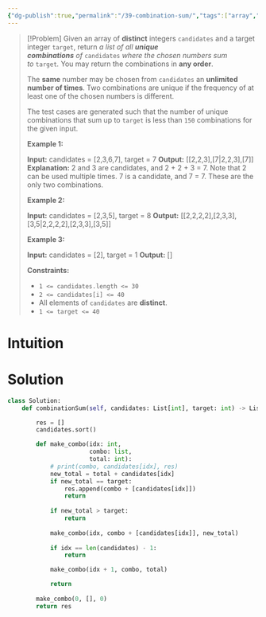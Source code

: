 ```yaml
---
{"dg-publish":true,"permalink":"/39-combination-sum/","tags":["array","backtracking"]}
---
```


> [!Problem]
> Given an array of **distinct** integers `candidates` and a target integer `target`, return _a list of all **unique combinations** of_ `candidates` _where the chosen numbers sum to_ `target`_._ You may return the combinations in **any order**.
> 
> The **same** number may be chosen from `candidates` an **unlimited number of times**. Two combinations are unique if the frequency of at least one of the chosen numbers is different.
> 
> The test cases are generated such that the number of unique combinations that sum up to `target` is less than `150` combinations for the given input.
> 
> **Example 1:**
> 
> **Input:** candidates = [2,3,6,7], target = 7
> **Output:** [[2,2,3],[7\|2,2,3],[7]]
> **Explanation:**
> 2 and 3 are candidates, and 2 + 2 + 3 = 7. Note that 2 can be used multiple times.
> 7 is a candidate, and 7 = 7.
> These are the only two combinations.
> 
> **Example 2:**
> 
> **Input:** candidates = [2,3,5], target = 8
> **Output:** [[2,2,2,2],[2,3,3],[3,5\|2,2,2,2],[2,3,3],[3,5]]
> 
> **Example 3:**
> 
> **Input:** candidates = [2], target = 1
> **Output:** []
> 
> **Constraints:**
> 
> - `1 <= candidates.length <= 30`
> - `2 <= candidates[i] <= 40`
> - All elements of `candidates` are **distinct**.
> - `1 <= target <= 40`

# Intuition

# Solution
```python
class Solution:
    def combinationSum(self, candidates: List[int], target: int) -> List[List[int]]:

        res = []
        candidates.sort()

        def make_combo(idx: int,
                       combo: list,
                       total: int):
            # print(combo, candidates[idx], res)
            new_total = total + candidates[idx]
            if new_total == target:
                res.append(combo + [candidates[idx]])
                return
            
            if new_total > target:
                return
            
            make_combo(idx, combo + [candidates[idx]], new_total)
            
            if idx == len(candidates) - 1:
                return

            make_combo(idx + 1, combo, total)

            return 
        
        make_combo(0, [], 0)
        return res
```
